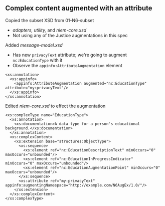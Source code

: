 ## Complex content augmented with an attribute

Copied the subset XSD from 01-N6-subset

* *adapters, utility,* and *niem-core.xsd*
* Not using any of the Justice augmentations in this spec

Added *message-model.xsd*
* Has new `privacyText` attribute; we're going to augment `nc:EducationType` with it
* Observe the `appinfo:AttributeAugmentation` element

```
<xs:annotation>
  <xs:appinfo>
    <appinfo:AttributeAugmentation augmented="nc:EducationType" attribute="my:privacyText"/>
  </xs:appinfo>
</xs:annotation>
```



Edited *niem-core.xsd* to effect the augmentation

```
<xs:complexType name="EducationType">
  <xs:annotation>
    <xs:documentation>A data type for a person's educational background.</xs:documentation>
  </xs:annotation>
  <xs:complexContent>
    <xs:extension base="structures:ObjectType">
      <xs:sequence>
        <xs:element ref="nc:EducationDescriptionText" minOccurs="0" maxOccurs="unbounded"/>
        <xs:element ref="nc:EducationInProgressIndicator" minOccurs="0" maxOccurs="unbounded"/>
        <xs:element ref="nc:EducationAugmentationPoint" minOccurs="0" maxOccurs="unbounded"/>
      </xs:sequence>
      <xs:attribute ref="my:privacyText" appinfo:augmentingNamespace="http://example.com/N6AugEx/1.0/"/>
    </xs:extension>
  </xs:complexContent>
</xs:complexType>
```

